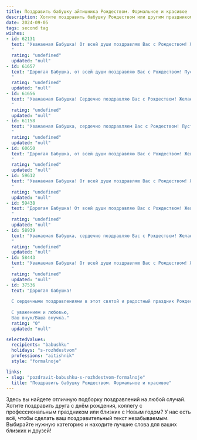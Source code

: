 ```yaml
---
title: Поздравить бабушку айтишника Рождеством. Формальное и красивое
description: Хотите поздравить бабушку Рождеством или другим праздником? Наш ИИ создаст незабываемое поздравление, а вы обязательно выделитесь среди других.  
date: 2024-09-05
tags: second tag
wishes:
- id: 62131
  text: "Уважаемая Бабушка! От всей души поздравляю Вас с Рождеством! Желаю Вам крепкого здоровья, душевного тепла, радости и благополучия в новом году! Пусть Рождественские чудеса наполнят Ваш дом счастьем, а тепло семейного очага согревает Вас в эти праздничные дни.
  "
  rating: "undefined"
  updated: "null"
- id: 61657
  text: "Дорогая Бабушка, от всей души поздравляю Вас с Рождеством! Пусть этот светлый праздник принесет в Ваш дом уют, тепло и душевное спокойствие. Желаю Вам крепкого здоровья, радости, благополучия и долгих лет жизни, наполненных любовью близких.
  "
  rating: "undefined"
  updated: "null"
- id: 61656
  text: "Уважаемая Бабушка! Сердечно поздравляю Вас с Рождеством! Желаю Вам тепла, уюта,  радости и светлых, добрых дней! Пусть этот праздник  принесет  в Вашу жизнь  покой и благополучие!
  "
  rating: "undefined"
  updated: "null"
- id: 61158
  text: "Уважаемая Бабушка, сердечно поздравляем Вас с Рождеством! Пусть этот светлый праздник принесет в Ваш дом мир, благополучие и радость. Желаем Вам крепкого здоровья, душевного тепла и исполнения всех желаний.
  "
  rating: "undefined"
  updated: "null"
- id: 60650
  text: "Дорогая Бабушка, от всей души поздравляю Вас с Рождеством! Желаю Вам крепкого здоровья, душевного тепла и праздничного настроения. Пусть этот светлый праздник принесет Вам мир, радость и благополучие. Пусть в Вашей жизни всегда царят любовь и добро. Счастливого Рождества!
  "
  rating: "undefined"
  updated: "null"
- id: 59612
  text: "Уважаемая Бабушка! От всей души поздравляю Вас с Рождеством! Желаю Вам крепкого здоровья, душевного тепла, семейного благополучия и, конечно же, исполнения всех желаний! Пусть этот светлый праздник принесет Вам радость и мир!
  "
  rating: "undefined"
  updated: "null"
- id: 59438
  text: "Дорогая Бабушка! От всей души поздравляю Вас с Рождеством! Желаю Вам крепчайшего здоровья, тепла в душе, семейного уюта и добрых новостей. Пусть этот светлый праздник принесет Вам только радость и благополучие.
  "
  rating: "undefined"
  updated: "null"
- id: 58939
  text: "Уважаемая Бабушка, сердечно поздравляю Вас с Рождеством! Желаю Вам крепкого здоровья, душевного тепла и благополучия в Новом году. Пусть этот светлый праздник принесет в Вашу жизнь радость, мир и любовь.
  "
  rating: "undefined"
  updated: "null"
- id: 58443
  text: "Уважаемая Бабушка! От всей души поздравляю Вас с Рождеством! Желаю Вам крепкого здоровья, душевного тепла и праздничного настроения в эти светлые дни. Пусть Рождество принесет Вам мир, радость и благополучие!
  "
  rating: "undefined"
  updated: "null"
- id: 37536
  text: "Дорогая бабушка!
  
  С сердечными поздравлениями в этот святой и радостный праздник Рождества! Пусть в ваших глазах всегда светится тепло и любовь, а в вашем доме царит уют и гармония. Желаю вам крепкого здоровья, благополучия и счастья. Пусть каждый день приносит новые радости, а дни будут наполнены светом семейного тепла и радости.
  
  С уважением и любовью,
  Ваш внук/Ваша внучка."
  rating: "0"
  updated: "null"

selectedValues:
  recipients: "babushku"
  holidays: "s-rozhdestvom"
  professions: "aitishnik"
  style: "formalnoje"

links:
- slug: "pozdravit-babushku-s-rozhdestvom-formalnoje"
  title: "Поздравить бабушку Рождеством. Формальное и красивое"
---
```


Здесь вы найдете отличную подборку поздравлений на любой случай. 
Хотите поздравить друга с днём рождения, коллегу с профессиональным праздником или близких с Новым годом? У нас есть всё, чтобы сделать ваш поздравительный текст незабываемым. Выбирайте нужную категорию и находите лучшие слова для ваших близких и друзей!

